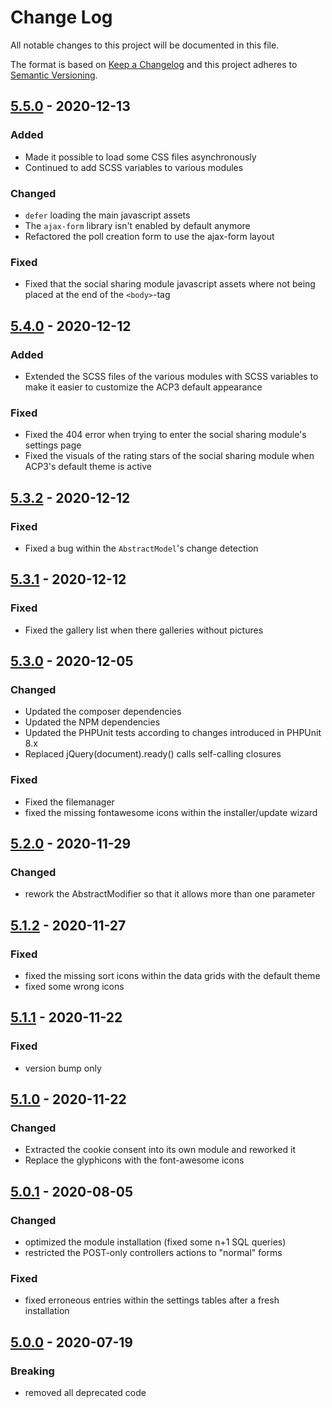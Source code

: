 # Change Log
All notable changes to this project will be documented in this file.

The format is based on [Keep a Changelog](http://keepachangelog.com/)
and this project adheres to [Semantic Versioning](http://semver.org/).

## [5.5.0] - 2020-12-13
### Added
- Made it possible to load some CSS files asynchronously
- Continued to add SCSS variables to various modules

### Changed
- `defer` loading the main javascript assets
- The `ajax-form` library isn't enabled by default anymore
- Refactored the poll creation form to use the ajax-form layout

### Fixed
- Fixed that the social sharing module javascript assets where not being placed at the end of the `<body>`-tag

## [5.4.0] - 2020-12-12
### Added
- Extended the SCSS files of the various modules with SCSS variables to make it easier to customize the ACP3 default appearance

### Fixed
- Fixed the 404 error when trying to enter the social sharing module's settings page
- Fixed the visuals of the rating stars of the social sharing module when ACP3's default theme is active

## [5.3.2] - 2020-12-12
### Fixed
- Fixed a bug within the `AbstractModel`'s change detection

## [5.3.1] - 2020-12-12
### Fixed
- Fixed the gallery list when there galleries without pictures

## [5.3.0] - 2020-12-05
### Changed
- Updated the composer dependencies
- Updated the NPM dependencies
- Updated the PHPUnit tests according to changes introduced in PHPUnit 8.x
- Replaced jQuery(document).ready() calls self-calling closures

### Fixed
- Fixed the filemanager
- fixed the missing fontawesome icons within the installer/update wizard

## [5.2.0] - 2020-11-29
### Changed
- rework the AbstractModifier so that it allows more than one parameter

## [5.1.2] - 2020-11-27
### Fixed
- fixed the missing sort icons within the data grids with the default theme
- fixed some wrong icons

## [5.1.1] - 2020-11-22
### Fixed
- version bump only

## [5.1.0] - 2020-11-22
### Changed
- Extracted the cookie consent into its own module and reworked it
- Replace the glyphicons with the font-awesome icons

## [5.0.1] - 2020-08-05
### Changed
- optimized the module installation (fixed some n+1 SQL queries)
- restricted the POST-only controllers actions to "normal" forms

### Fixed
- fixed erroneous entries within the settings tables after a fresh installation

## [5.0.0] - 2020-07-19
### Breaking
- removed all deprecated code

[Unreleased]: https://gitlab.com/ACP3/cms/compare/v5.5.0...5.x
[5.5.0]: https://gitlab.com/ACP3/cms/compare/v5.4.0...v5.5.0
[5.4.0]: https://gitlab.com/ACP3/cms/compare/v5.3.2...v5.4.0
[5.3.2]: https://gitlab.com/ACP3/cms/compare/v5.3.1...v5.3.2
[5.3.1]: https://gitlab.com/ACP3/cms/compare/v5.3.0...v5.3.1
[5.3.0]: https://gitlab.com/ACP3/cms/compare/v5.2.0...v5.3.0
[5.2.0]: https://gitlab.com/ACP3/cms/compare/v5.1.2...v5.2.0
[5.1.2]: https://gitlab.com/ACP3/cms/compare/v5.1.2...5.1.1
[5.1.1]: https://gitlab.com/ACP3/cms/compare/v5.1.1...5.1.0
[5.1.0]: https://gitlab.com/ACP3/cms/compare/v5.1.0...v5.0.1
[5.0.1]: https://gitlab.com/ACP3/cms/compare/v5.0.0...v5.0.1
[5.0.0]: https://gitlab.com/ACP3/cms/compare/v4.x...v5.0.0

